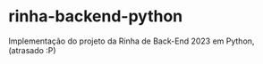 # rinha-backend-python
Implementação do projeto da Rinha de Back-End 2023 em Python, (atrasado  :P)
